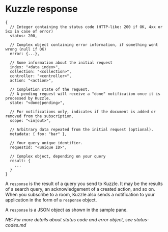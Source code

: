 # Kuzzle response

```libcofee
{
  // Integer containing the status code (HTTP-like: 200 if OK, 4xx or 5xx in case of error)
  status: 200,

  // Complex object containing error information, if something went wrong (null if OK)
  error: {...},

  // Some information about the initial request
  index: "<data index>",
  collection: "<collection>",
  controller: "<controller>",
  action: "<action>",

  // Completion state of the request.
  // A pending request will receive a "done" notification once it is processed by Kuzzle.
  state: "<done|pending>",

  // For notifications only, indicates if the document is added or removed from the subscription.
  scope: "<in|out>",

  // Arbitrary data repeated from the initial request (optional).
  metadata: { foo: "bar" },

  // Your query unique identifier.
  requestId: "<unique ID>",

  // Complex object, depending on your query
  result: {
    ...
  }
}
```

A `response` is the result of a query you send to Kuzzle. It may be the results of a search query, an acknowledgement of a created action, and so on.
When you subscribe to a room, Kuzzle also sends a notification to your application in the form of a `response` object.

A `response` is a JSON object as shown in the sample pane.

_NB: For more details about status code and error object, see status-codes.md_
